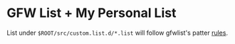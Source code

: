 # GFW List + My Personal List

List under `$ROOT/src/custom.list.d/*.list` will follow gfwlist's patter [rules](https://code.google.com/p/autoproxy-gfwlist/wiki/Rules).
